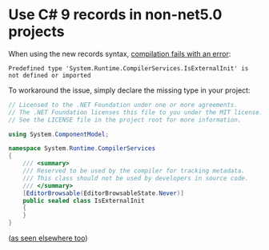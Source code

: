 # Use C\# 9 records in non-net5.0 projects

When using the new records syntax, [compilation fails with an error](https://github.com/dotnet/roslyn/issues/45510):

```text
Predefined type 'System.Runtime.CompilerServices.IsExternalInit' is not defined or imported
```

To workaround the issue, simply declare the missing type in your project:

```csharp
// Licensed to the .NET Foundation under one or more agreements.
// The .NET Foundation licenses this file to you under the MIT license.
// See the LICENSE file in the project root for more information.

using System.ComponentModel;

namespace System.Runtime.CompilerServices
{
    /// <summary>
    /// Reserved to be used by the compiler for tracking metadata.
    /// This class should not be used by developers in source code.
    /// </summary>
    [EditorBrowsable(EditorBrowsableState.Never)]
    public sealed class IsExternalInit
    {
    }
}
```

\([as seen elsewhere too](https://github.com/dotnet/runtime/blob/master/src/libraries/System.Text.Json/tests/Serialization/IsExternalInit.cs)\)

